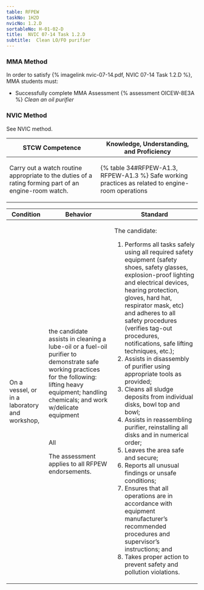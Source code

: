 ```yaml
---
table: RFPEW
taskNo: 1H2D
nvicNo: 1.2.D 
sortableNo: H-01-02-D
title:  NVIC 07-14 Task 1.2.D
subtitle:  Clean LO/FO purifier
---
```



### MMA Method

In order to satisfy  {% imagelink nvic-07-14.pdf, NVIC 07-14 Task 1.2.D %}, MMA students must:

* Successfully complete MMA Assessment {% assessment OICEW-8E3A %} *Clean an oil purifier*


### NVIC Method

<a onclick="togglevisibility('nvic_methods')" >See NVIC method.</a>

<div id='nvic_methods' class='hide'>

<table>
<thead>
<tr>
<th class='forty'> STCW Competence </th>
<th class='sixty'> Knowledge, Understanding, and Proficiency </th>
</tr>
</thead>




<tbody>
<tr><td markdown='1'>

Carry out a watch routine appropriate to the duties of a rating forming part of an engine-room watch.

</td><td markdown='1'>

{% table 34#RFPEW-A1.3, RFPEW-A1.3 %} Safe working practices as related to engine-room operations

</td></tr>


</tbody>
</table>


<table>
<thead>
<tr><th class='twenty'>  Condition </th><th class='twenty'> Behavior </th><th  class='sixty'>Standard </th></tr>
</thead>
<tbody >



<tr><td markdown='1'>

On a vessel, or in a laboratory and workshop,

</td><td markdown='1'>

the candidate assists in cleaning a lube-oil or a fuel-oil purifier to demonstrate safe working practices for the following: lifting heavy equipment; handling chemicals; and work w/delicate equipment

<br>

<div class="tooltip" markdown='1'>

All

The assessment applies to all RFPEW endorsements.

</div>


</td><td markdown='1'>

The candidate:

1. Performs all tasks safely using all required safety equipment (safety shoes, safety glasses, explosion-proof lighting and electrical devices, hearing protection, gloves, hard hat, respirator mask, etc) and adheres to all safety procedures (verifies tag-out procedures, notifications, safe lifting techniques, etc.);
2. Assists in disassembly of purifier using appropriate tools as provided;
3. Cleans all sludge deposits from individual disks, bowl top and bowl;
4. Assists in reassembling purifier, reinstalling all disks and in numerical order;
5. Leaves the area safe and secure;
6. Reports all unusual findings or unsafe conditions;
7. Ensures that all operations are in accordance with equipment manufacturer’s recommended procedures and supervisor’s instructions; and
8. Takes proper action to prevent safety and pollution violations.

</td></tr>
</tbody>
</table>
</div>
